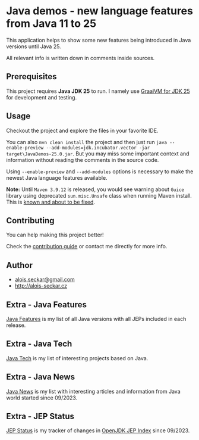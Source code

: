 # Java demos - new language features from Java 11 to 25

This application helps to show some new features being introduced in Java versions until Java 25.

All relevant info is written down in comments inside sources.

## Prerequisites
This project requires **Java JDK 25** to run. I namely use [GraalVM for JDK 25](https://www.graalvm.org/release-notes/JDK_25/) for development and testing.

## Usage
Checkout the project and explore the files in your favorite IDE.

You can also `mvn clean install` the project and then just run `java --enable-preview --add-modules=jdk.incubator.vector -jar target\JavaDemos-25.0.jar`.
But you may miss some important context and information without reading the comments in the source code. 

Using `--enable-preview` and `--add-modules` options is necessary to make the newest Java language features available.

**Note:** Until `Maven 3.9.12` is released, you would see warning about `Guice` library using deprecated `sun.misc.Unsafe` class when running Maven install. This is [known and about to be fixed](https://github.com/apache/maven/issues/10312).

## Contributing
You can help making this project better!

Check the [contribution guide](/CONTRIBUTING.md) or contact me directly for more info.

## Author
* alois.seckar@gmail.com
* http://alois-seckar.cz

## Extra - Java Features
[Java Features](JavaFeatures.md) is my list of all Java versions with all JEPs included in each release.

## Extra - Java Tech
[Java Tech](JavaTech.md) is my list of interesting projects based on Java.

## Extra - Java News
[Java News](JavaNews.md) is my list with interesting articles and information from Java world started since 09/2023.

## Extra - JEP Status
[JEP Status](JEPStatus.md) is my tracker of changes in [OpenJDK JEP Index](https://openjdk.org/jeps/0) since 09/2023.
